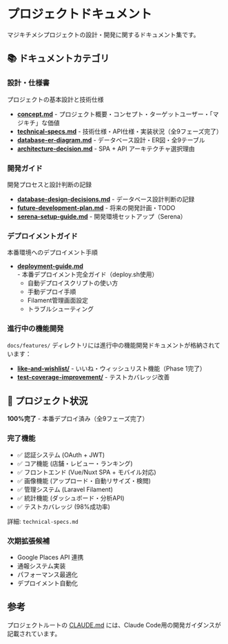 # プロジェクトドキュメント

マジキチメシプロジェクトの設計・開発に関するドキュメント集です。

## 📚 ドキュメントカテゴリ

### 設計・仕様書
プロジェクトの基本設計と技術仕様

- **[concept.md](./concept.md)** - プロジェクト概要・コンセプト・ターゲットユーザー・「マジキチ」な価値
- **[technical-specs.md](./technical-specs.md)** - 技術仕様・API仕様・実装状況（全9フェーズ完了）
- **[database-er-diagram.md](./database-er-diagram.md)** - データベース設計・ER図・全9テーブル
- **[architecture-decision.md](./architecture-decision.md)** - SPA + API アーキテクチャ選択理由

### 開発ガイド
開発プロセスと設計判断の記録

- **[database-design-decisions.md](./database-design-decisions.md)** - データベース設計判断の記録
- **[future-development-plan.md](./future-development-plan.md)** - 将来の開発計画・TODO
- **[serena-setup-guide.md](./serena-setup-guide.md)** - 開発環境セットアップ（Serena）

### デプロイメントガイド
本番環境へのデプロイメント手順

- **[deployment-guide.md](./deployment-guide.md)** - 本番デプロイメント完全ガイド（deploy.sh使用）
  - 自動デプロイスクリプトの使い方
  - 手動デプロイ手順
  - Filament管理画面設定
  - トラブルシューティング

### 進行中の機能開発

`docs/features/` ディレクトリには進行中の機能開発ドキュメントが格納されています：

- **[like-and-wishlist/](./features/like-and-wishlist/)** - いいね・ウィッシュリスト機能（Phase 1完了）
- **[test-coverage-improvement/](./features/test-coverage-improvement/)** - テストカバレッジ改善

## 🎯 プロジェクト状況

**100%完了** - 本番デプロイ済み（全9フェーズ完了）

### 完了機能
- ✅ 認証システム (OAuth + JWT)
- ✅ コア機能 (店舗・レビュー・ランキング)
- ✅ フロントエンド (Vue/Nuxt SPA + モバイル対応)
- ✅ 画像機能 (アップロード・自動リサイズ・検閲)
- ✅ 管理システム (Laravel Filament)
- ✅ 統計機能 (ダッシュボード・分析API)
- ✅ テストカバレッジ (98%成功率)

詳細: `technical-specs.md`

### 次期拡張候補
- Google Places API 連携
- 通報システム実装
- パフォーマンス最適化
- デプロイメント自動化

## 参考

プロジェクトルートの [CLAUDE.md](../CLAUDE.md) には、Claude Code用の開発ガイダンスが記載されています。